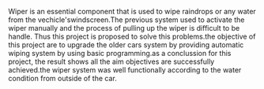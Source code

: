 Wiper is an essential component that is used to wipe raindrops or any water from the vechicle'swindscreen.The previous system used to 
activate the wiper manually and the process of pulling up the wiper is difficult to be handle. Thus this project is proposed to solve 
this problems.the objective of this project are to upgrade the older cars system by providing automatic wiping system by using basic 
programming.as a conclussion for this project, the result shows all the aim objectives are successfully achieved.the wiper system was 
well functionally according to the water condition from outside of the car.
